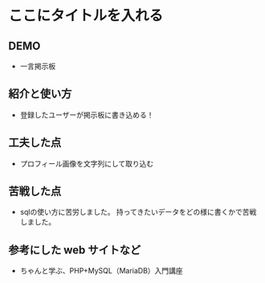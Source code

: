 # ここにタイトルを入れる

## DEMO

  - 一言掲示板

## 紹介と使い方

  - 登録したユーザーが掲示板に書き込める！


## 工夫した点

  - プロフィール画像を文字列にして取り込む

## 苦戦した点

  - sqlの使い方に苦労しました。
   持ってきたいデータをどの様に書くかで苦戦しました。

## 参考にした web サイトなど

  - ちゃんと学ぶ、PHP+MySQL（MariaDB）入門講座
